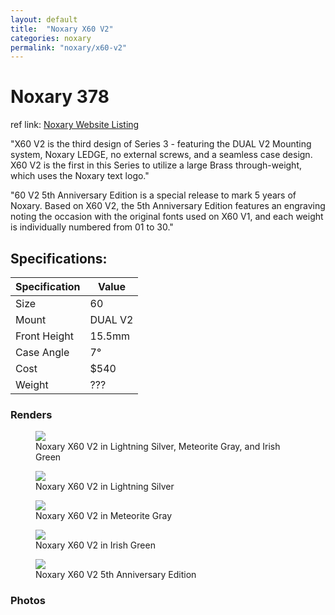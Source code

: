 ```yaml
---
layout: default
title:  "Noxary X60 V2"
categories: noxary
permalink: "noxary/x60-v2"
---
```

# Noxary 378

ref link: [Noxary Website Listing](https://noxary.co/collections/x60-v2/products/x60-v2)

"X60 V2 is the third design of Series 3 - featuring the DUAL V2 Mounting system, Noxary LEDGE, no external screws, and a seamless case design. X60 V2 is the first in this Series to utilize a large Brass through-weight, which uses the Noxary text logo."

"60 V2 5th Anniversary Edition is a special release to mark 5 years of Noxary. Based on X60 V2, the 5th Anniversary Edition features an engraving noting the occasion with the original fonts used on X60 V1, and each weight is individually numbered from 01 to 30."

## Specifications:

| Specification | Value |
|---|---|
| Size | 60 |
| Mount | DUAL V2 |
| Front Height | 15.5mm |
| Case Angle | 7° |
| Cost | $540 |
| Weight | ??? |

### Renders
<figure>
  <img src="{{ 'assets/images/noxary/x60-v2/x60-v2-all-colors.png' | relative_url }}">
  <figcaption>Noxary X60 V2 in Lightning Silver, Meteorite Gray, and Irish Green</figcaption>
</figure>

<figure>
  <img src="{{ 'assets/images/noxary/x60-v2/x60-v2-lightning-silver.png' | relative_url }}">
  <figcaption>Noxary X60 V2 in Lightning Silver</figcaption>
</figure>

<figure>
  <img src="{{ 'assets/images/noxary/x60-v2/x60-v2-meteorite-gray.png' | relative_url }}">
  <figcaption>Noxary X60 V2 in Meteorite Gray</figcaption>
</figure>

<figure>
  <img src="{{ 'assets/images/noxary/x60-v2/x60-v2-irish-green.png' | relative_url }}">
  <figcaption>Noxary X60 V2 in Irish Green</figcaption>
</figure>

<figure>
  <img src="{{ 'assets/images/noxary/x60-v2/x60-v2-5th-anniversary-edition.png' | relative_url }}">
  <figcaption>Noxary X60 V2 5th Anniversary Edition</figcaption>
</figure>

### Photos

